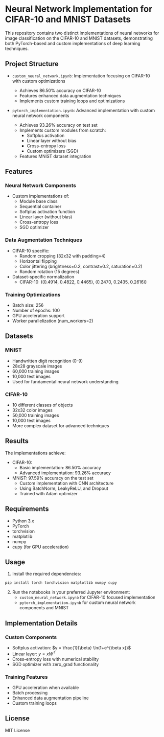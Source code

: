 # Neural Network Implementation for CIFAR-10 and MNIST Datasets

This repository contains two distinct implementations of neural networks for image classification on the CIFAR-10 and MNIST datasets, demonstrating both PyTorch-based and custom implementations of deep learning techniques.

## Project Structure

- `custom_neural_network.ipynb`: Implementation focusing on CIFAR-10 with custom optimizations
  - Achieves 86.50% accuracy on CIFAR-10
  - Features enhanced data augmentation techniques
  - Implements custom training loops and optimizations
  
- `pytorch_implementation.ipynb`: Advanced implementation with custom neural network components
  - Achieves 93.26% accuracy on test set
  - Implements custom modules from scratch:
    - Softplus activation
    - Linear layer without bias
    - Cross-entropy loss
    - Custom optimizers (SGD)
  - Features MNIST dataset integration

## Features

### Neural Network Components
- Custom implementations of:
  - Module base class
  - Sequential container
  - Softplus activation function
  - Linear layer (without bias)
  - Cross-entropy loss
  - SGD optimizer

### Data Augmentation Techniques
- CIFAR-10 specific:
  - Random cropping (32x32 with padding=4)
  - Horizontal flipping
  - Color jittering (brightness=0.2, contrast=0.2, saturation=0.2)
  - Random rotation (15 degrees)
- Dataset-specific normalization
  - CIFAR-10: ((0.4914, 0.4822, 0.4465), (0.2470, 0.2435, 0.2616))

### Training Optimizations
- Batch size: 256
- Number of epochs: 100
- GPU acceleration support
- Worker parallelization (num_workers=2)

## Datasets

### MNIST
- Handwritten digit recognition (0-9)
- 28x28 grayscale images
- 60,000 training images
- 10,000 test images
- Used for fundamental neural network understanding

### CIFAR-10
- 10 different classes of objects
- 32x32 color images
- 50,000 training images
- 10,000 test images
- More complex dataset for advanced techniques

## Results

The implementations achieve:
- CIFAR-10: 
  - Basic implementation: 86.50% accuracy
  - Advanced implementation: 93.26% accuracy
- MNIST: 97.59% accuracy on the test set
  - Custom implementation with CNN architecture
  - Using BatchNorm, LeakyReLU, and Dropout
  - Trained with Adam optimizer

## Requirements

- Python 3.x
- PyTorch
- torchvision
- matplotlib
- numpy
- cupy (for GPU acceleration)

## Usage

1. Install the required dependencies:
```bash
pip install torch torchvision matplotlib numpy cupy
```

2. Run the notebooks in your preferred Jupyter environment:
   - `custom_neural_network.ipynb` for CIFAR-10 focused implementation
   - `pytorch_implementation.ipynb` for custom neural network components and MNIST

## Implementation Details

### Custom Components
- Softplus activation: $y = \frac{1}{\beta} \ln(1+e^{\beta x})$
- Linear layer: $y = x W^T$
- Cross-entropy loss with numerical stability
- SGD optimizer with zero_grad functionality

### Training Features
- GPU acceleration when available
- Batch processing
- Enhanced data augmentation pipeline
- Custom training loops

## License

MIT License